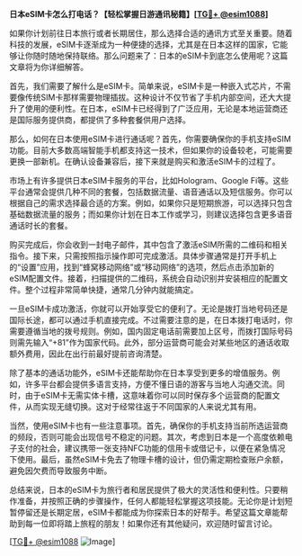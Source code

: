 **日本eSIM卡怎么打电话？【轻松掌握日游通讯秘籍】[[TG💪+ @esim1088](https://t.me/s/esim1088)]**

如果你计划前往日本旅行或者长期居住，那么选择合适的通讯方式至关重要。随着科技的发展，eSIM卡逐渐成为一种便捷的选择，尤其是在日本这样的国家，它能够让你随时随地保持联络。那么问题来了：日本的eSIM卡到底怎么使用呢？这篇文章将为你详细解答。

首先，我们需要了解什么是eSIM卡。简单来说，eSIM卡是一种嵌入式芯片，不需要像传统SIM卡那样需要物理插拔。这种设计不仅节省了手机内部空间，还大大提升了使用的便利性。在日本，eSIM卡已经得到了广泛应用，无论是本地运营商还是国际服务提供商，都提供了多种套餐供用户选择。

那么，如何在日本使用eSIM卡进行通话呢？首先，你需要确保你的手机支持eSIM功能。目前大多数高端智能手机都支持这一技术，但如果你的设备较老，可能需要更换一部新机。在确认设备兼容后，接下来就是购买和激活eSIM卡的过程了。

市场上有许多提供日本eSIM卡服务的平台，比如Hologram、Google Fi等。这些平台通常会提供几种不同的套餐，包括数据流量、语音通话以及短信服务。你可以根据自己的需求选择最合适的方案。例如，如果你只是短期旅游，可以选择只包含基础数据流量的服务；而如果你计划在日本工作或学习，则建议选择包含更多语音通话时长的套餐。

购买完成后，你会收到一封电子邮件，其中包含了激活eSIM所需的二维码和相关指令。接下来，只需按照指示操作即可完成激活。具体步骤通常是打开手机上的“设置”应用，找到“蜂窝移动网络”或“移动网络”的选项，然后点击添加新的eSIM配置文件。接着，扫描提供的二维码，系统会自动识别并安装相应的配置文件。整个过程非常简单快捷，通常几分钟内就能搞定。

一旦eSIM卡成功激活，你就可以开始享受它的便利了。无论是拨打当地号码还是国际长途，都可以通过手机直接完成。不过需要注意的是，在日本拨打电话时，你需要遵循当地的拨号规则。例如，国内固定电话前需要加上区号，而拨打国际号码则需先输入“+81”作为国家代码。此外，部分运营商可能会对某些地区的通话收取额外费用，因此在出行前最好提前咨询清楚。

除了基本的通话功能外，eSIM卡还能帮助你在日本享受到更多的增值服务。例如，许多平台都会提供多语言支持，方便不懂日语的游客与当地人沟通交流。同时，由于eSIM卡无需实体卡槽，这意味着你可以同时保存多个运营商的配置文件，从而实现无缝切换。这对于经常往返于不同国家的人来说尤其有用。

当然，使用eSIM卡也有一些注意事项。首先，确保你的手机支持当前所选运营商的频段，否则可能会出现信号不稳定的问题。其次，考虑到日本是一个高度依赖电子支付的社会，建议携带一张支持NFC功能的信用卡或借记卡，以便在紧急情况下使用。最后，虽然eSIM卡免去了物理卡槽的设计，但仍需定期检查账户余额，避免因欠费而导致服务中断。

总结来说，日本的eSIM卡为旅行者和居民提供了极大的灵活性和便利性。只要稍作准备，并按照正确的步骤操作，任何人都能轻松掌握这项技能。无论你是计划短暂停留还是长期定居，eSIM卡都能成为你探索日本的好帮手。希望这篇文章能帮助到每一位即将踏上旅程的朋友！如果你还有其他疑问，欢迎随时留言讨论。

[[TG💪+ @esim1088](https://t.me/s/esim1088) ![Image](https://i.postimg.cc/4NQfJmqS/Snipaste-2025-05-13-00-14-12.png)]